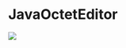 # JavaOctetEditor

![](https://user-images.githubusercontent.com/32991121/179437944-92726f48-5fe9-44c1-a65d-38b4091e8a84.png)
